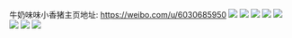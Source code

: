 牛奶味味小香猪主页地址: https://weibo.com/u/6030685950 
![](https://wx4.sinaimg.cn/mw2000/006A88Uely1h8wodt9njnj30u01hc116.jpg) 
![](https://wx4.sinaimg.cn/mw2000/006A88Uely1h8wodu6xpyj31400u014m.jpg) 
![](https://wx4.sinaimg.cn/mw2000/006A88Uely1h8wodtp8d0j30u0140afw.jpg) 
![](https://wx4.sinaimg.cn/mw2000/006A88Uely1h8wodur62fj30u0140tel.jpg) 
![](https://wx4.sinaimg.cn/mw2000/006A88Uely1h8wodvbss5j31400u07dz.jpg) 
![](https://wx4.sinaimg.cn/mw2000/006A88Uely1h8wodvoq5pj30u0140jyr.jpg) 
![](https://wx4.sinaimg.cn/mw2000/006A88Uegy1h6njrwektwj313u0tujt4.jpg) 
![](https://wx4.sinaimg.cn/mw2000/006A88Uegy1h6njrx0lsej31400u0wgp.jpg) 
